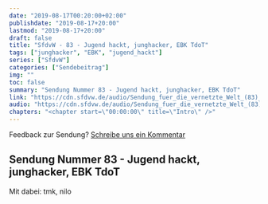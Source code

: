 ```yaml
---
date: "2019-08-17T00:20:00+02:00"
publishdate: "2019-08-17+20:00"
lastmod: "2019-08-17+20:00"
draft: false
title: "SfdvW - 83 - Jugend hackt, junghacker, EBK TdoT"
tags: ["junghacker", "EBK", "jugend_hackt"]
series: ["SfdvW"]
categories: ["Sendebeitrag"]
img: ""
toc: false
summary: "Sendung Nummer 83 - Jugend hackt, junghacker, EBK TdoT"
link: "https://cdn.sfdvw.de/audio/Sendung_fuer_die_vernetzte_Welt_(83)_2019_08_17_Jugend_hackt,_Junghacker,_EBK_TdoT.mp3"
audio: "https://cdn.sfdvw.de/audio/Sendung_fuer_die_vernetzte_Welt_(83)_2019_08_17_Jugend_hackt,_Junghacker,_EBK_TdoT.mp3"
chapters: "<chapter start=\"00:00:00\" title=\"Intro\" />"
---
```


<div align="center" id="example"></div>
<script src="https://cdn.podlove.org/web-player/embed.js"></script>

Feedback zur Sendung?
[Schreibe uns ein Kommentar](mailto:SfdvW@radiocorax.de)

## Sendung Nummer 83 - Jugend hackt, junghacker, EBK TdoT

Mit dabei: tmk, nilo


<script>
  podlovePlayer('#example', '/blog/sfdvw83.json');
</script>
